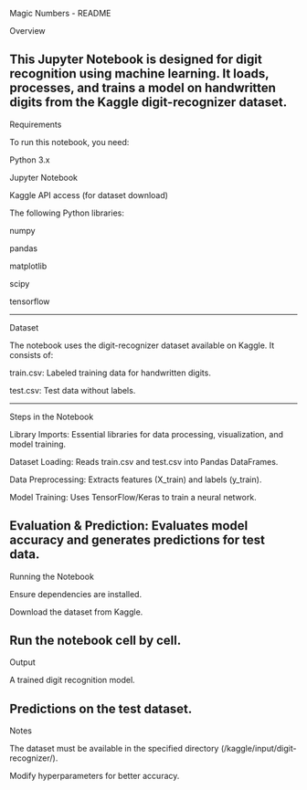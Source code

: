 Magic Numbers - README

Overview

This Jupyter Notebook is designed for digit recognition using machine learning. It loads, processes, and trains a model on handwritten digits from the Kaggle digit-recognizer dataset.
----------------------------------------------------------------------------------------------------------------------------------------------------------------------------------------
Requirements

To run this notebook, you need:

Python 3.x

Jupyter Notebook

Kaggle API access (for dataset download)

The following Python libraries:

numpy

pandas

matplotlib

scipy

tensorflow

----------------------------------------------------------------------------------------------------------------------------------------------------------------------------------------

Dataset

The notebook uses the digit-recognizer dataset available on Kaggle. It consists of:

train.csv: Labeled training data for handwritten digits.

test.csv: Test data without labels.

----------------------------------------------------------------------------------------------------------------------------------------------------------------------------------------

Steps in the Notebook

Library Imports: Essential libraries for data processing, visualization, and model training.

Dataset Loading: Reads train.csv and test.csv into Pandas DataFrames.

Data Preprocessing: Extracts features (X_train) and labels (y_train).

Model Training: Uses TensorFlow/Keras to train a neural network.

Evaluation & Prediction: Evaluates model accuracy and generates predictions for test data.
----------------------------------------------------------------------------------------------------------------------------------------------------------------------------------------

Running the Notebook

Ensure dependencies are installed.

Download the dataset from Kaggle.

Run the notebook cell by cell.
----------------------------------------------------------------------------------------------------------------------------------------------------------------------------------------

Output

A trained digit recognition model.

Predictions on the test dataset.
----------------------------------------------------------------------------------------------------------------------------------------------------------------------------------------

Notes

The dataset must be available in the specified directory (/kaggle/input/digit-recognizer/).

Modify hyperparameters for better accuracy.
